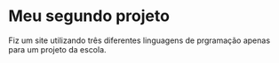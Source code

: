 # Meu segundo projeto

Fiz um site utilizando três diferentes linguagens de prgramação apenas para um projeto da escola.
